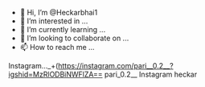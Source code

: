 - 👋 Hi, I’m @Heckarbhai1
- 👀 I’m interested in ...
- 🌱 I’m currently learning ...
- 💞️ I’m looking to collaborate on ...
- 📫 How to reach me ...

<!---
Heckarbhai1/Heckarbhai1 is a ✨ special ✨ repository because its `README.md` (this file) appears on your GitHub profile.
You can click the Preview link to take a look at your changes.
--->
Instagram..._+(https://instagram.com/pari__0.2__?igshid=MzRlODBiNWFlZA==
pari_0.2__
Instagram heckar
